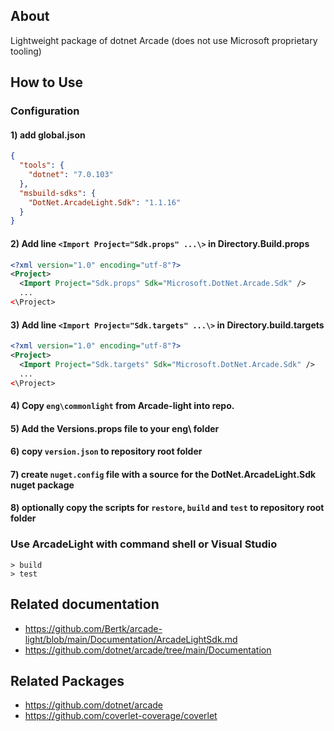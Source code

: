 ## About

Lightweight package of dotnet Arcade (does not use Microsoft proprietary tooling)

## How to Use

### Configuration

#### 1) add global.json

```json
{
  "tools": {
    "dotnet": "7.0.103"
  },
  "msbuild-sdks": {
    "DotNet.ArcadeLight.Sdk": "1.1.16"
  }
}
```

#### 2) Add line `<Import Project="Sdk.props" ...\>` in Directory.Build.props

```xml
<?xml version="1.0" encoding="utf-8"?>
<Project>
  <Import Project="Sdk.props" Sdk="Microsoft.DotNet.Arcade.Sdk" />
  ...
<\Project>
```

#### 3) Add line `<Import Project="Sdk.targets" ...\>` in Directory.build.targets

```xml
<?xml version="1.0" encoding="utf-8"?>
<Project>
  <Import Project="Sdk.targets" Sdk="Microsoft.DotNet.Arcade.Sdk" />
  ...
<\Project>
```

#### 4) Copy `eng\commonlight` from Arcade-light into repo.

#### 5) Add the Versions.props file to your eng\ folder

#### 6) copy `version.json` to repository root folder

#### 7) create `nuget.config` file with a source for the DotNet.ArcadeLight.Sdk nuget package

#### 8) optionally copy the scripts for `restore`, `build` and `test` to repository root folder

### Use ArcadeLight with command shell or Visual Studio

```
> build
> test
```

## Related documentation

* https://github.com/Bertk/arcade-light/blob/main/Documentation/ArcadeLightSdk.md
* https://github.com/dotnet/arcade/tree/main/Documentation

## Related Packages

* https://github.com/dotnet/arcade
* https://github.com/coverlet-coverage/coverlet
